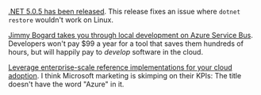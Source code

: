 [.NET 5.0.5 has been released](https://github.com/dotnet/core/blob/main/release-notes/5.0/5.0.5/5.0.5.md). This release fixes an issue where `dotnet restore` wouldn't work on Linux.  

[Jimmy Bogard takes you through local development on Azure Service Bus](https://jimmybogard.com/local-development-with-azure-service-bus/).  Developers won't pay $99 a year for a tool that saves them hundreds of hours, but will happily pay to _develop_ software in the cloud.

[Leverage enterprise-scale reference implementations for your cloud adoption](https://azure.microsoft.com/en-us/blog/leverage-enterprisescale-reference-implementations-for-your-cloud-adoption/). I think Microsoft marketing is skimping on their KPIs:  The title doesn't have the word "Azure" in it.

